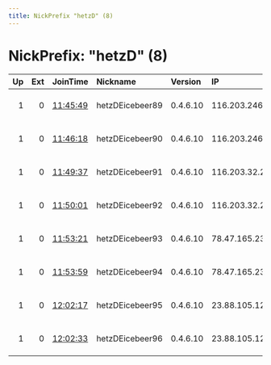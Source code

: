 ```yaml
---
title: NickPrefix "hetzD" (8)
---
```


# NickPrefix: "hetzD" (8)

|   Up |   Ext | JoinTime                                                                                              | Nickname        | Version   | IP              | AS                  | CC   |   ORp |   Dirp | OS    | Contact                            |   eFamMembers |
|-----:|------:|:------------------------------------------------------------------------------------------------------|:----------------|:----------|:----------------|:--------------------|:-----|------:|-------:|:------|:-----------------------------------|--------------:|
|    1 |     0 | [11:45:49](https://nusenu.github.io/OrNetStats/w/relay/5736285231F282FCACFE8EF13004B84BCD827141.html) | hetzDEicebeer89 | 0.4.6.10  | 116.203.246.178 | Hetzner Online GmbH | de   |  8189 |      0 | Linux | email:abuse lokodlare.com url:loko |           192 |
|    1 |     0 | [11:46:18](https://nusenu.github.io/OrNetStats/w/relay/A5E4EB513307AAC61C49A457DE458F41302DFEBF.html) | hetzDEicebeer90 | 0.4.6.10  | 116.203.246.178 | Hetzner Online GmbH | de   |  8190 |      0 | Linux | email:abuse lokodlare.com url:loko |           192 |
|    1 |     0 | [11:49:37](https://nusenu.github.io/OrNetStats/w/relay/D6A75E0C04756CEAA20C5B1ED90F718AD6D06495.html) | hetzDEicebeer91 | 0.4.6.10  | 116.203.32.250  | Hetzner Online GmbH | de   |  8191 |      0 | Linux | email:abuse lokodlare.com url:loko |           192 |
|    1 |     0 | [11:50:01](https://nusenu.github.io/OrNetStats/w/relay/391BBFC99AE67BE8E726B2C6E724A5B33F1789B3.html) | hetzDEicebeer92 | 0.4.6.10  | 116.203.32.250  | Hetzner Online GmbH | de   |  8192 |      0 | Linux | email:abuse lokodlare.com url:loko |           192 |
|    1 |     0 | [11:53:21](https://nusenu.github.io/OrNetStats/w/relay/38EA31CEBF4B074D42338BF0254C8B914FB0DE58.html) | hetzDEicebeer93 | 0.4.6.10  | 78.47.165.239   | Hetzner Online GmbH | de   |  8193 |      0 | Linux | email:abuse lokodlare.com url:loko |           192 |
|    1 |     0 | [11:53:59](https://nusenu.github.io/OrNetStats/w/relay/4E5EBC164EF9B9904843ADB6611555A12E017DDA.html) | hetzDEicebeer94 | 0.4.6.10  | 78.47.165.239   | Hetzner Online GmbH | de   |  8194 |      0 | Linux | email:abuse lokodlare.com url:loko |           192 |
|    1 |     0 | [12:02:17](https://nusenu.github.io/OrNetStats/w/relay/83D9E3C3B2E4DAE4967AC4044DA7BC995E93687F.html) | hetzDEicebeer95 | 0.4.6.10  | 23.88.105.124   | Hetzner Online GmbH | de   |  8195 |      0 | Linux | email:abuse lokodlare.com url:loko |           192 |
|    1 |     0 | [12:02:33](https://nusenu.github.io/OrNetStats/w/relay/81585405AE0D14CF06C89841293030B89C19222F.html) | hetzDEicebeer96 | 0.4.6.10  | 23.88.105.124   | Hetzner Online GmbH | de   |  8196 |      0 | Linux | email:abuse lokodlare.com url:loko |           192 |
